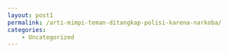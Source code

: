 ```yaml
---
layout: post1
permalink: /arti-mimpi-teman-ditangkap-polisi-karena-narkoba/
categories:
    - Uncategorized
---
```


